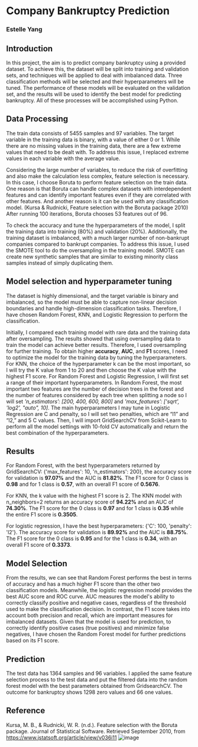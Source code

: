 # Company Bankruptcy Prediction 
### Estelle Yang


## Introduction
In this project, the aim is to predict company bankruptcy using a provided dataset. To achieve this, the dataset will be split into training and validation sets, and techniques will be applied to deal with imbalanced data. Three classification methods will be selected and their hyperparameters will be tuned. The performance of these models will be evaluated on the validation set, and the results will be used to identify the best model for predicting bankruptcy. All of these processes will be accomplished using Python.


## Data Processing
The train data consists of 5455 samples and 97 variables. The target variable in the training data is binary, with a value of either 0 or 1. While there are no missing values in the training data, there are a few extreme values that need to be dealt with. To address this issue, I replaced extreme values in each variable with the average value. 

Considering the large number of variables, to reduce the risk of overfitting and also make the calculation less complex, feature selection is necessary. In this case, I choose Boruta to perform feature selection on the train data. One reason is that Boruta can handle complex datasets with interdependent features and can identify important features even if they are correlated with other features. And another reason is it can be used with any classification model. (Kursa & Rudnicki, Feature selection with the Boruta package 2010) After running 100 iterations, Boruta chooses 53 features out of 96.

To check the accuracy and tune the hyperparameters of the model, I split the training data into training (80%) and validation (20%). Additionally, the training dataset is imbalanced, with a much larger number of non-bankrupt companies compared to bankrupt companies. To address this issue, I used the SMOTE tool to do the oversampling in the training model. SMOTE can create new synthetic samples that are similar to existing minority class samples instead of simply duplicating them.


## Model selection and hyperparameter tuning
The dataset is highly dimensional, and the target variable is binary and imbalanced, so the model must be able to capture non-linear decision boundaries and handle high-dimension classification tasks. Therefore, I have chosen Random Forest, KNN, and Logistic Regression to perform the classification.  

Initially, I compared each training model with rare data and the training data after oversampling. The results showed that using oversampling data to train the model can achieve better results. Therefore, I used oversampling for further training.
To obtain higher **accuracy**, **AUC**, and **F1** scores, I need to optimize the model for the training data by tuning the hyperparameters. For KNN, the choice of the hyperparameter k can be the most important, so I will try the K value from 1 to 20 and then choose the K value with the highest F1 score. For Random Forest and Logistic Regression, I will first set a range of their important hyperparameters. In Random Forest, the most important two features are the number of decision trees in the forest and the number of features considered by each tree when splitting a node so I will set *'n_estimators’: [200, 400, 600, 800]* and *'max_features’: ['sqrt', 'log2', "auto", 10]*. The main hyperparameters I may tune in Logistic Regression are C and penalty, so I will set two penalties, which are “l1” and “l2,” and 5 C values. Then, I will import GridSearchCV from Scikit-Learn to perform all the model settings with 10-fold CV automatically and return the best combination of the hyperparameters.

## Results
For Random Forest, with the best hyperparameters returned by GridSearchCV: {'max_features': 10, 'n_estimators': 200}, the accuracy score for validation is **97.07%** and the AUC is **81.82%**. The F1 score for 0 class is **0.98** and for 1 class is **0.57**, with an overall F1 score of **0.5676**.

For KNN, the k value with the highest F1 score is 2. The KNN model with n_neighbors=2 returns an accuracy score of **94.22%** and an AUC of **74.30%**. The F1 score for the 0 class is **0.97** and for 1 class is **0.35** while the entire F1 score is **0.3505**.

For logistic regression, I have the best hyperparameters: {'C': 100, 'penalty': 'l2'}. The accuracy score for validation is **89.92%** and the AUC is **88.75%**. The F1 score for the 0 class is **0.95** and for the 1 class is **0.34**, with an overall F1 score of **0.3373**. 


## Model Selection
From the results, we can see that Random Forest performs the best in terms of accuracy and has a much higher F1 score than the other two classification models. Meanwhile, the logistic regression model provides the best AUC score and ROC curve. AUC measures the model's ability to correctly classify positive and negative cases, regardless of the threshold used to make the classification decision. In contrast, the F1 score takes into account both precision and recall, which are important measures for imbalanced datasets. Given that the model is used for prediction, to correctly identify positive cases (true positives) and minimize false negatives, I have chosen the Random Forest model for further predictions based on its F1 score.


## Prediction
The test data has 1364 samples and 96 variables. I applied the same feature selection process to the test data and put the filtered data into the random forest model with the best parameters obtained from GridsearchCV. The outcome for bankruptcy shows 1298 zero values and 66 one values.

## Reference
Kursa, M. B., & Rudnicki, W. R. (n.d.). Feature selection with the Boruta package. Journal of Statistical Software. Retrieved September 2010, from https://www.jstatsoft.org/article/view/v036i11 
![image](https://github.com/Estellewwww/Company-Bankruptcy-Prediction/assets/118770424/1edd69e4-d861-4c47-b032-da9df45479b9)
